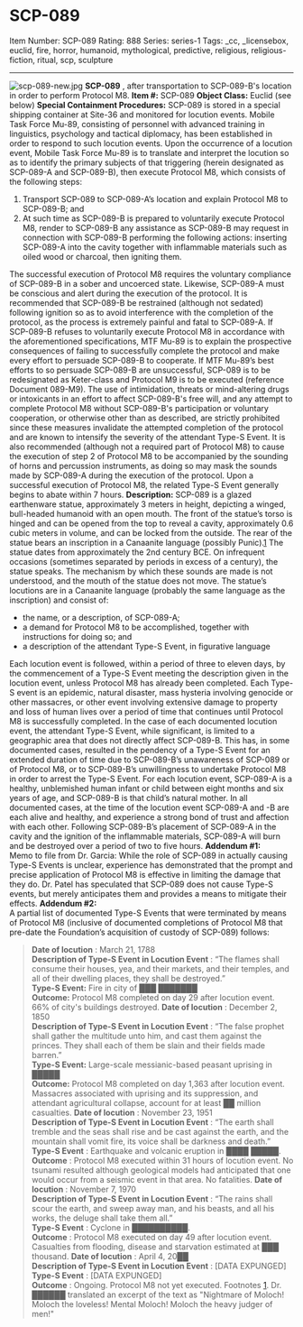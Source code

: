 # SCP-089
Item Number: SCP-089
Rating: 888
Series: series-1
Tags: _cc, _licensebox, euclid, fire, horror, humanoid, mythological, predictive, religious, religious-fiction, ritual, scp, sculpture

---

![scp-089-new.jpg](https://scp-wiki.wdfiles.com/local--files/scp-089/scp-089-new.jpg)
**SCP-089** , after transportation to SCP-089-B's location in order to perform Protocol M8.
**Item #:** SCP-089
**Object Class:** Euclid (see below)
**Special Containment Procedures:** SCP-089 is stored in a special shipping container at Site-36 and monitored for locution events. Mobile Task Force Mu-89, consisting of personnel with advanced training in linguistics, psychology and tactical diplomacy, has been established in order to respond to such locution events. Upon the occurrence of a locution event, Mobile Task Force Mu-89 is to translate and interpret the locution so as to identify the primary subjects of that triggering (herein designated as SCP-089-A and SCP-089-B), then execute Protocol M8, which consists of the following steps:
  1. Transport SCP-089 to SCP-089-A’s location and explain Protocol M8 to SCP-089-B; and
  2. At such time as SCP-089-B is prepared to voluntarily execute Protocol M8, render to SCP-089-B any assistance as SCP-089-B may request in connection with SCP-089-B performing the following actions: inserting SCP-089-A into the cavity together with inflammable materials such as oiled wood or charcoal, then igniting them.

The successful execution of Protocol M8 requires the voluntary compliance of SCP-089-B in a sober and uncoerced state. Likewise, SCP-089-A must be conscious and alert during the execution of the protocol. It is recommended that SCP-089-B be restrained (although not sedated) following ignition so as to avoid interference with the completion of the protocol, as the process is extremely painful and fatal to SCP-089-A.
If SCP-089-B refuses to voluntarily execute Protocol M8 in accordance with the aforementioned specifications, MTF Mu-89 is to explain the prospective consequences of failing to successfully complete the protocol and make every effort to persuade SCP-089-B to cooperate. If MTF Mu-89’s best efforts to so persuade SCP-089-B are unsuccessful, SCP-089 is to be redesignated as Keter-class and Protocol M9 is to be executed (reference Document 089-M9). The use of intimidation, threats or mind-altering drugs or intoxicants in an effort to affect SCP-089-B's free will, and any attempt to complete Protocol M8 without SCP-089-B's participation or voluntary cooperation, or otherwise other than as described, are strictly prohibited since these measures invalidate the attempted completion of the protocol and are known to intensify the severity of the attendant Type-S Event.
It is also recommended (although not a required part of Protocol M8) to cause the execution of step 2 of Protocol M8 to be accompanied by the sounding of horns and percussion instruments, as doing so may mask the sounds made by SCP-089-A during the execution of the protocol.
Upon a successful execution of Protocol M8, the related Type-S Event generally begins to abate within 7 hours.
**Description:** SCP-089 is a glazed earthenware statue, approximately 3 meters in height, depicting a winged, bull-headed humanoid with an open mouth. The front of the statue’s torso is hinged and can be opened from the top to reveal a cavity, approximately 0.6 cubic meters in volume, and can be locked from the outside. The rear of the statue bears an inscription in a Canaanite language (possibly Punic).[1](javascript:;) The statue dates from approximately the 2nd century BCE.
On infrequent occasions (sometimes separated by periods in excess of a century), the statue speaks. The mechanism by which these sounds are made is not understood, and the mouth of the statue does not move. The statue’s locutions are in a Canaanite language (probably the same language as the inscription) and consist of:
  * the name, or a description, of SCP-089-A;
  * a demand for Protocol M8 to be accomplished, together with instructions for doing so; and
  * a description of the attendant Type-S Event, in figurative language

Each locution event is followed, within a period of three to eleven days, by the commencement of a Type-S Event meeting the description given in the locution event, unless Protocol M8 has already been completed. Each Type-S event is an epidemic, natural disaster, mass hysteria involving genocide or other massacres, or other event involving extensive damage to property and loss of human lives over a period of time that continues until Protocol M8 is successfully completed. In the case of each documented locution event, the attendant Type-S Event, while significant, is limited to a geographic area that does not directly affect SCP-089-B. This has, in some documented cases, resulted in the pendency of a Type-S Event for an extended duration of time due to SCP-089-B’s unawareness of SCP-089 or of Protocol M8, or to SCP-089-B’s unwillingness to undertake Protocol M8 in order to arrest the Type-S Event.
For each locution event, SCP-089-A is a healthy, unblemished human infant or child between eight months and six years of age, and SCP-089-B is that child’s natural mother. In all documented cases, at the time of the locution event SCP-089-A and -B are each alive and healthy, and experience a strong bond of trust and affection with each other.
Following SCP-089-B’s placement of SCP-089-A in the cavity and the ignition of the inflammable materials, SCP-089-A will burn and be destroyed over a period of two to five hours.
**Addendum #1:**  
Memo to file from Dr. Garcia: While the role of SCP-089 in actually causing Type-S Events is unclear, experience has demonstrated that the prompt and precise application of Protocol M8 is effective in limiting the damage that they do. Dr. Patel has speculated that SCP-089 does not cause Type-S events, but merely anticipates them and provides a means to mitigate their effects.
**Addendum #2:**  
A partial list of documented Type-S Events that were terminated by means of Protocol M8 (inclusive of documented completions of Protocol M8 that pre-date the Foundation’s acquisition of custody of SCP-089) follows:
> **Date of locution** : March 21, 1788  
>  **Description of Type-S Event in Locution Event** : “The flames shall consume their houses, yea, and their markets, and their temples, and all of their dwelling places, they shall be destroyed.”  
>  **Type-S Event:** Fire in city of ███ ███████  
>  **Outcome:** Protocol M8 completed on day 29 after locution event. 66% of city's buildings destroyed.
> **Date of locution** : December 2, 1850  
>  **Description of Type-S Event in Locution Event** : “The false prophet shall gather the multitude unto him, and cast them against the princes. They shall each of them be slain and their fields made barren.”  
>  **Type-S Event:** Large-scale messianic-based peasant uprising in █████  
>  **Outcome:** Protocol M8 completed on day 1,363 after locution event. Massacres associated with uprising and its suppression, and attendant agricultural collapse, account for at least ██ million casualties.
> **Date of locution** : November 23, 1951  
>  **Description of Type-S Event in Locution Event** : “The earth shall tremble and the seas shall rise and be cast against the earth, and the mountain shall vomit fire, its voice shall be darkness and death.”  
>  **Type-S Event** : Earthquake and volcanic eruption in ████ █████.  
>  **Outcome** : Protocol M8 executed within 31 hours of locution event. No tsunami resulted although geological models had anticipated that one would occur from a seismic event in that area. No fatalities.
> **Date of locution** : November 7, 1970  
>  **Description of Type-S Event in Locution Event** : “The rains shall scour the earth, and sweep away man, and his beasts, and all his works, the deluge shall take them all.”  
>  **Type-S Event** : Cyclone in ██████████.  
>  **Outcome** : Protocol M8 executed on day 49 after locution event. Casualties from flooding, disease and starvation estimated at ███ thousand.
> **Date of locution** : April 4, 20██  
>  **Description of Type-S Event in Locution Event** : [DATA EXPUNGED]  
>  **Type-S Event** : [DATA EXPUNGED]  
>  **Outcome** : Ongoing. Protocol M8 not yet executed.
Footnotes
[1](javascript:;). Dr. ██████ translated an excerpt of the text as "Nightmare of Moloch! Moloch the loveless! Mental Moloch! Moloch the heavy judger of men!"